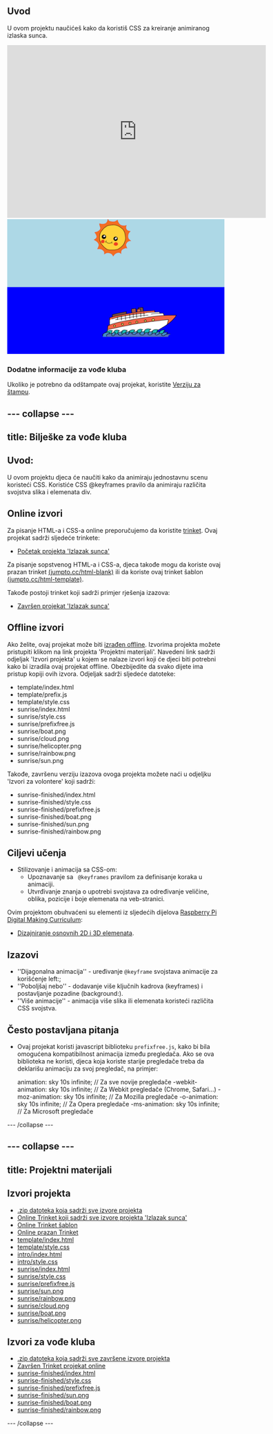 ## Uvod

U ovom projektu naučićeš kako da koristiš CSS za kreiranje animiranog izlaska sunca.

<div class="trinket">
  <iframe src="https://trinket.io/embed/html/abcc0284a3?outputOnly=true&start=result" width="600" height="400" frameborder="0" marginwidth="0" marginheight="0" allowfullscreen>
  </iframe>
  <img src="images/sunrise-final.png">
</div>

### Dodatne informacije za vođe kluba

Ukoliko je potrebno da odštampate ovaj projekat, koristite [Verziju za štampu](https://projects.raspberrypi.org/en/projects/sunrise/print).

## \--- collapse \---

## title: Bilješke za vođe kluba

## Uvod:

U ovom projektu djeca će naučiti kako da animiraju jednostavnu scenu koristeći CSS. Koristiće CSS @keyframes pravilo da animiraju različita svojstva slika i elemenata div.

## Online izvori

Za pisanje HTML-a i CSS-a online preporučujemo da koristite [trinket](https://trinket.io/). Ovaj projekat sadrži sljedeće trinkete:

+ [Početak projekta 'Izlazak sunca'](https://trinket.io/html/web-sunrise)

Za pisanje sopstvenog HTML-a i CSS-a, djeca takođe mogu da koriste ovaj prazan trinket [(jumpto.cc/html-blank)](http://jumpto.cc/html-blank) ili da koriste ovaj trinket šablon [(jumpto.cc/html-template)](http://jumpto.cc/html-template).

Takođe postoji trinket koji sadrži primjer rješenja izazova:

+ [Završen projekat 'Izlazak sunca'](https://trinket.io/html/abcc0284a3)

## Offline izvori

Ako želite, ovaj projekat može biti [izrađen offline](../offline.html). Izvorima projekta možete pristupiti klikom na link projekta 'Projektni materijali'. Navedeni link sadrži odjeljak 'Izvori projekta' u kojem se nalaze izvori koji će djeci biti potrebni kako bi izradila ovaj projekat offline. Obezbijedite da svako dijete ima pristup kopiji ovih izvora. Odjeljak sadrži sljedeće datoteke:

+ template/index.html
+ template/prefix.js
+ template/style.css
+ sunrise/index.html
+ sunrise/style.css
+ sunrise/prefixfree.js
+ sunrise/boat.png
+ sunrise/cloud.png
+ sunrise/helicopter.png
+ sunrise/rainbow.png
+ sunrise/sun.png

Takođe, završenu verziju izazova ovoga projekta možete naći u odjeljku 'Izvori za volontere' koji sadrži:

+ sunrise-finished/index.html
+ sunrise-finished/style.css
+ sunrise-finished/prefixfree.js
+ sunrise-finished/boat.png
+ sunrise-finished/sun.png
+ sunrise-finished/rainbow.png

## Ciljevi učenja

+ Stilizovanje i animacija sa CSS-om: 
    + Upoznavanje sa ` @keyframes` pravilom za definisanje koraka u animaciji.
    + Utvrđivanje znanja o upotrebi svojstava za određivanje veličine, oblika, pozicije i boje elemenata na veb-stranici.

Ovim projektom obuhvaćeni su elementi iz sljedećih dijelova [Raspberry Pi Digital Making Curriculum](http://rpf.io/curriculum):

+ [Dizajniranje osnovnih 2D i 3D elemenata](https://www.raspberrypi.org/curriculum/design/creator).

## Izazovi

+ ''Dijagonalna animacija'' - uređivanje `@keyframe` svojstava animacije za korišćenje left:;
+ ''Poboljšaj nebo'' - dodavanje više ključnih kadrova (keyframes) i postavljanje pozadine (background:).
+ ''Više animacije'' - animacija više slika ili elemenata koristeći različita CSS svojstva. 

## Često postavljana pitanja

+ Ovaj projekat koristi javascript biblioteku `prefixfree.js`, kako bi bila omogućena kompatibilnost animacija između pregledača. Ako se ova biblioteka ne koristi, djeca koja koriste starije pregledače treba da deklarišu animaciju za svoj pregledač, na primjer:

    animation: sky 10s infinite;            // Za sve novije pregledače
    -webkit-animation: sky 10s infinite;    // Za Webkit pregledače (Chrome, Safari...)
    -moz-animation: sky 10s infinite;       // Za Mozilla pregledače
    -o-animation: sky 10s infinite;         // Za Opera pregledače
    -ms-animation: sky 10s infinite;        // Za Microsoft pregledače 
    

\--- /collapse \---

## \--- collapse \---

## title: Projektni materijali

## Izvori projekta

+ [.zip datoteka koja sadrži sve izvore projekta](resources/sunrise-project-resources.zip)
+ [Online Trinket koji sadrži sve izvore projekta 'Izlazak sunca'](http://jumpto.cc/web-sunrise)
+ [Online Trinket šablon](http://jumpto.cc/trinket-template)
+ [Online prazan Trinket](http://jumpto.cc/trinket-blank)
+ [template/index.html](resources/template-index.html)
+ [template/style.css](resources/template-style.css)
+ [intro/index.html](resources/intro-index.html)
+ [intro/style.css](resources/intro-style.css)
+ [sunrise/index.html](resources/sunrise-index.html)
+ [sunrise/style.css](resources/sunrise-style.css)
+ [sunrise/prefixfree.js](resources/sunrise-prefixfree.js)
+ [sunrise/sun.png](resources/sunrise-sun.png)
+ [sunrise/rainbow.png](resources/sunrise-rainbow.png)
+ [sunrise/cloud.png](resources/sunrise-cloud.png)
+ [sunrise/boat.png](resources/sunrise-boat.png)
+ [sunrise/helicopter.png](resources/sunrise-helicopter.png)

## Izvori za vođe kluba

+ [.zip datoteka koja sadrži sve završene izvore projekta](resources/sunrise-volunteer-resources.zip)
+ [Završen Trinket projekat online](https://trinket.io/html/abcc0284a3)
+ [sunrise-finished/index.html](resources/sunrise-finished-index.html)
+ [sunrise-finished/style.css](resources/sunrise-finished-style.css)
+ [sunrise-finished/prefixfree.js](resources/sunrise-finished-prefixfree.js)
+ [sunrise-finished/sun.png](resources/sunrise-finished-sun.png)
+ [sunrise-finished/boat.png](resources/sunrise-finished-boat.png)
+ [sunrise-finished/rainbow.png](resources/sunrise-finished-rainbow.png)

\--- /collapse \---